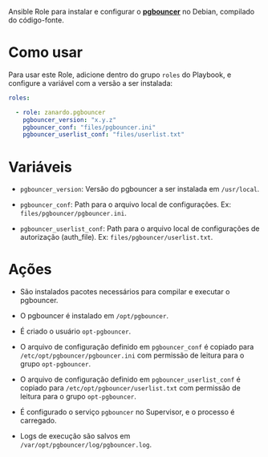 Ansible Role para instalar e configurar o
**[pgbouncer](https://pgbouncer.github.io/)** no Debian, compilado do
código-fonte.

# Como usar

Para usar este Role, adicione dentro do grupo `roles` do Playbook, e configure
a variável com a versão a ser instalada:

````yaml
roles:

  - role: zanardo.pgbouncer
  	pgbouncer_version: "x.y.z"
	pgbouncer_conf: "files/pgbouncer.ini"
	pgbouncer_userlist_conf: "files/userlist.txt"
````

# Variáveis

- `pgbouncer_version`: Versão do pgbouncer a ser instalada em `/usr/local`.

- `pgbouncer_conf`: Path para o arquivo local de configurações. Ex:
  `files/pgbouncer/pgbouncer.ini`.

- `pgbouncer_userlist_conf`: Path para o arquivo local de configurações de
  autorização (auth_file). Ex: `files/pgbouncer/userlist.txt`.

# Ações

- São instalados pacotes necessários para compilar e executar o pgbouncer.

- O pgbouncer é instalado em `/opt/pgbouncer`.

- É criado o usuário `opt-pgbouncer`.

- O arquivo de configuração definido em `pgbouncer_conf` é copiado para
  `/etc/opt/pgbouncer/pgbouncer.ini` com permissão de leitura para o grupo
  `opt-pgbouncer`.

- O arquivo de configuração definido em `pgbouncer_userlist_conf` é copiado
  para `/etc/opt/pgbouncer/userlist.txt` com permissão de leitura para o grupo
  `opt-pgbouncer`.

- É configurado o serviço `pgbouncer` no Supervisor, e o processo é carregado.

- Logs de execução são salvos em `/var/opt/pgbouncer/log/pgbouncer.log`.
